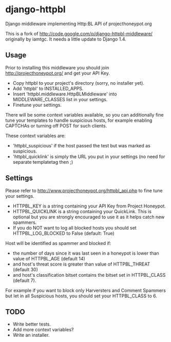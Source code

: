 django-httpbl
=============

Django middleware implementing Http:BL API of projecthoneypot.org

This is a fork of http://code.google.com/p/django-httpbl-middleware/ originally by iamtgc. It needs a little update to Django 1.4.

Usage
-----

Prior to installing this middleware you should join http://projecthoneypot.org/ and get your API Key.

* Copy httpbl to your project's directory (sorry, no installer yet).
* Add 'httpbl' to INSTALLED_APPS.
* Insert 'httpbl.middleware.HttpBLMiddleware' into MIDDLEWARE_CLASSES list in your settings.
* Finetune your settings.

There will be some context variables available, so you can additionally fine tune your templates to handle suspicious hosts, for example enabling CAPTCHAs or turning off POST for such clients.

These context variables are:

* 'httpbl_suspicious' if the host passed the test but was marked as suspicious.
* 'httpbl_quicklink' is simply the URL you put in your settings (no need for separate templatetag then ;)

Settings
--------

Please refer to http://www.projecthoneypot.org/httpbl_api.php to fine tune your settings.

* HTTPBL_KEY is a string containing your API Key from Project Honeypot.
* HTTPBL_QUICKLINK is a string containing your QuickLink. This is optional but you are strongly encouraged to use it as it helps catch new spammers.
* If you do NOT want to log all blocked hosts you should set HTTPBL_LOG_BLOCKED to False (default: True)

Host will be identified as spammer and blocked if:
* the number of days since it was last seen in a honeypot is lower than value of HTTPBL_AGE (default 14)
* and host's threat score is greater than value of HTTPBL_THREAT (default 30)
* and host's classification bitset contains the bitset set in HTTPBL_CLASS (default 7).

For example if you want to block only Harversters and Comment Spammers but let in all Suspicious hosts,
you should set your HTTPBL_CLASS to 6.

TODO
----

* Write better tests.
* Add more context variables?
* Write an installer.

